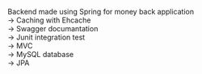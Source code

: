 Backend made using Spring for money back application <br> 
-> Caching with Ehcache <br> 
-> Swagger documantation <br> 
-> Junit integration test <br> 
-> MVC <br> 
-> MySQL database <br> 
-> JPA <br> 
